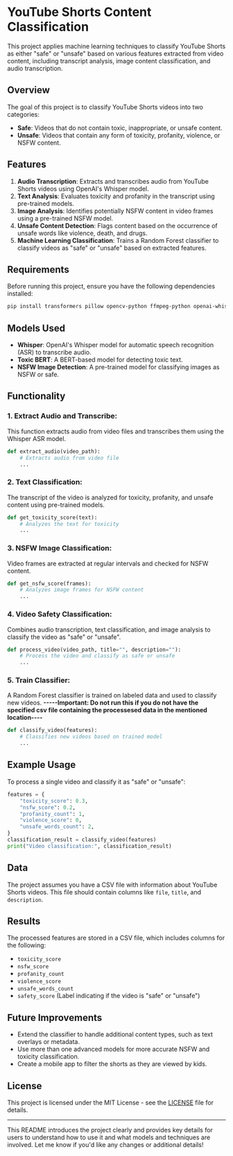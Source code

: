 # YouTube Shorts Content Classification

This project applies machine learning techniques to classify YouTube Shorts as either "safe" or "unsafe" based on various features extracted from video content, including transcript analysis, image content classification, and audio transcription.

## Overview

The goal of this project is to classify YouTube Shorts videos into two categories:
- **Safe**: Videos that do not contain toxic, inappropriate, or unsafe content.
- **Unsafe**: Videos that contain any form of toxicity, profanity, violence, or NSFW content.

## Features

1. **Audio Transcription**: Extracts and transcribes audio from YouTube Shorts videos using OpenAI's Whisper model.
2. **Text Analysis**: Evaluates toxicity and profanity in the transcript using pre-trained models.
3. **Image Analysis**: Identifies potentially NSFW content in video frames using a pre-trained NSFW model.
4. **Unsafe Content Detection**: Flags content based on the occurrence of unsafe words like violence, death, and drugs.
5. **Machine Learning Classification**: Trains a Random Forest classifier to classify videos as "safe" or "unsafe" based on extracted features.

## Requirements

Before running this project, ensure you have the following dependencies installed:

```bash
pip install transformers pillow opencv-python ffmpeg-python openai-whisper pandas
```

## Models Used

- **Whisper**: OpenAI's Whisper model for automatic speech recognition (ASR) to transcribe audio.
- **Toxic BERT**: A BERT-based model for detecting toxic text.
- **NSFW Image Detection**: A pre-trained model for classifying images as NSFW or safe.

## Functionality

### 1. **Extract Audio and Transcribe**:
This function extracts audio from video files and transcribes them using the Whisper ASR model.

```python
def extract_audio(video_path):
    # Extracts audio from video file
    ...
```

### 2. **Text Classification**:
The transcript of the video is analyzed for toxicity, profanity, and unsafe content using pre-trained models.

```python
def get_toxicity_score(text):
    # Analyzes the text for toxicity
    ...
```

### 3. **NSFW Image Classification**:
Video frames are extracted at regular intervals and checked for NSFW content.

```python
def get_nsfw_score(frames):
    # Analyzes image frames for NSFW content
    ...
```

### 4. **Video Safety Classification**:
Combines audio transcription, text classification, and image analysis to classify the video as "safe" or "unsafe".

```python
def process_video(video_path, title="", description=""):
    # Process the video and classify as safe or unsafe
    ...
```

### 5. **Train Classifier**:
A Random Forest classifier is trained on labeled data and used to classify new videos. 
**-----Important: Do not run this if you do not have the specified csv file containing the processesed data in the mentioned location----** 

```python
def classify_video(features):
    # Classifies new videos based on trained model
    ...
```

## Example Usage

To process a single video and classify it as "safe" or "unsafe":

```python
features = {
    "toxicity_score": 0.3,
    "nsfw_score": 0.2,
    "profanity_count": 1,
    "violence_score": 0,
    "unsafe_words_count": 2,
}
classification_result = classify_video(features)
print("Video classification:", classification_result)
```

## Data

The project assumes you have a CSV file with information about YouTube Shorts videos. This file should contain columns like `file`, `title`, and `description`.

## Results

The processed features are stored in a CSV file, which includes columns for the following:
- `toxicity_score`
- `nsfw_score`
- `profanity_count`
- `violence_score`
- `unsafe_words_count`
- `safety_score` (Label indicating if the video is "safe" or "unsafe")

## Future Improvements

- Extend the classifier to handle additional content types, such as text overlays or metadata.
- Use more than one advanced models for more accurate NSFW and toxicity classification.
- Create a mobile app to filter the shorts as they are viewed by kids.

## License

This project is licensed under the MIT License - see the [LICENSE](LICENSE) file for details.

---

This README introduces the project clearly and provides key details for users to understand how to use it and what models and techniques are involved. Let me know if you'd like any changes or additional details!
